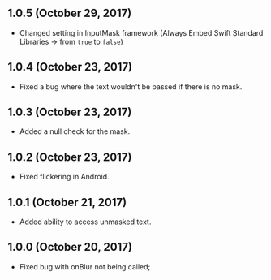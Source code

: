 ## 1.0.5 (October 29, 2017)

- Changed setting in InputMask framework (Always Embed Swift Standard Libraries -> from `true` to `false`)

## 1.0.4 (October 23, 2017)

- Fixed a bug where the text wouldn't be passed if there is no mask.

## 1.0.3 (October 23, 2017)

- Added a null check for the mask.

## 1.0.2 (October 23, 2017)

- Fixed flickering in Android.

## 1.0.1 (October 21, 2017)

- Added ability to access unmasked text.

## 1.0.0 (October 20, 2017)

- Fixed bug with onBlur not being called;